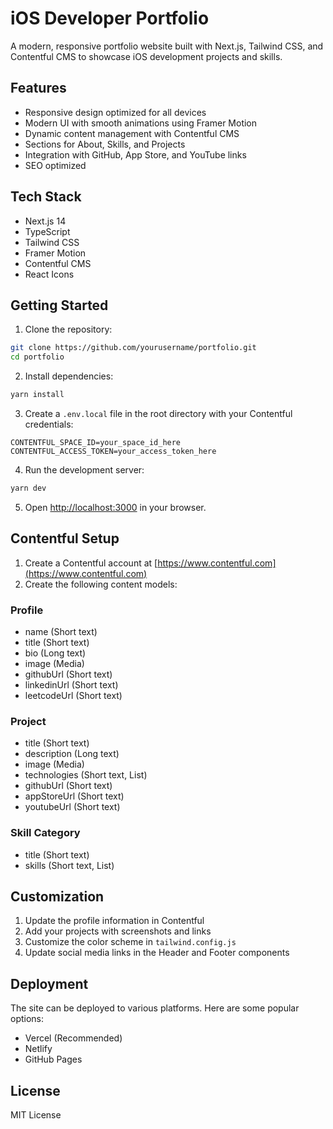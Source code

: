 # iOS Developer Portfolio

A modern, responsive portfolio website built with Next.js, Tailwind CSS, and Contentful CMS to showcase iOS development projects and skills.

## Features

- Responsive design optimized for all devices
- Modern UI with smooth animations using Framer Motion
- Dynamic content management with Contentful CMS
- Sections for About, Skills, and Projects
- Integration with GitHub, App Store, and YouTube links
- SEO optimized

## Tech Stack

- Next.js 14
- TypeScript
- Tailwind CSS
- Framer Motion
- Contentful CMS
- React Icons

## Getting Started

1. Clone the repository:
```bash
git clone https://github.com/yourusername/portfolio.git
cd portfolio
```

2. Install dependencies:
```bash
yarn install
```

3. Create a `.env.local` file in the root directory with your Contentful credentials:
```
CONTENTFUL_SPACE_ID=your_space_id_here
CONTENTFUL_ACCESS_TOKEN=your_access_token_here
```

4. Run the development server:
```bash
yarn dev
```

5. Open [http://localhost:3000](http://localhost:3000) in your browser.

## Contentful Setup

1. Create a Contentful account at [https://www.contentful.com](https://www.contentful.com)
2. Create the following content models:

### Profile
- name (Short text)
- title (Short text)
- bio (Long text)
- image (Media)
- githubUrl (Short text)
- linkedinUrl (Short text)
- leetcodeUrl (Short text)

### Project
- title (Short text)
- description (Long text)
- image (Media)
- technologies (Short text, List)
- githubUrl (Short text)
- appStoreUrl (Short text)
- youtubeUrl (Short text)

### Skill Category
- title (Short text)
- skills (Short text, List)

## Customization

1. Update the profile information in Contentful
2. Add your projects with screenshots and links
3. Customize the color scheme in `tailwind.config.js`
4. Update social media links in the Header and Footer components

## Deployment

The site can be deployed to various platforms. Here are some popular options:

- Vercel (Recommended)
- Netlify
- GitHub Pages

## License

MIT License
